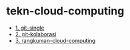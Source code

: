 # tekn-cloud-computing

- [1. git-single](/tugas-01/git-single.md)
- [2. git-kolaborasi](/tugas-01/git-kolaborasi.md)
- [3. rangkuman-cloud-computing](/tugas-01/tugas-01.md)
